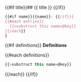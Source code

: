 {{#if title}}## {{ title }}
{{/if}}

```js
{{#if name}}{{name}}: {{/if}}{
{{#each entries}}
  {{>substruct this name=@key}}
{{/each}}
}
```

{{#if definitions}}
**Definitions**

{{#each definitions}}

```js
{{>substruct this name=@key}}
```

{{/each}}
{{/if}}
